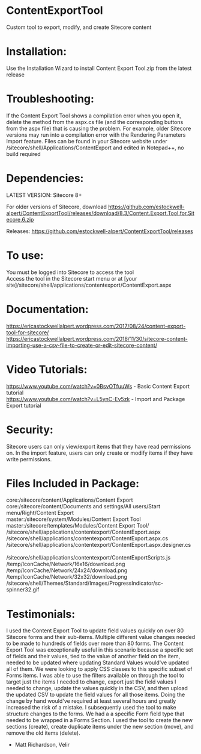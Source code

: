 # ContentExportTool
Custom tool to export, modify, and create Sitecore content

# Installation:
Use the Installation Wizard to install Content Export Tool.zip from the latest release

# Troubleshooting:
If the Content Export Tool shows a compilation error when you open it, delete the method from the aspx.cs file (and the corresponding buttons from the aspx file) that is causing the problem. For example, older Sitecore versions may run into a compilation error with the Rendering Parameters Import feature. Files can be found in your Sitecore website under /sitecore/shell/Applications/ContentExport and edited in Notepad++, no build required

# Dependencies:
LATEST VERSION: Sitecore 8+

For older versions of Sitecore, download https://github.com/estockwell-alpert/ContentExportTool/releases/download/8.3/Content.Export.Tool.for.Sitecore.6.zip 

Releases: https://github.com/estockwell-alpert/ContentExportTool/releases

# To use:
You must be logged into Sitecore to access the tool<br />
Access the tool in the Sitecore start menu or at [your site]/sitecore/shell/applications/contentexport/ContentExport.aspx

# Documentation:
https://ericastockwellalpert.wordpress.com/2017/08/24/content-export-tool-for-sitecore/
https://ericastockwellalpert.wordpress.com/2018/11/30/sitecore-content-importing-use-a-csv-file-to-create-or-edit-sitecore-content/

# Video Tutorials:
https://www.youtube.com/watch?v=0BsvOTfuuWs - Basic Content Export tutorial<br/>
https://www.youtube.com/watch?v=L5ynC-Ev5zk - Import and Package Export tutorial

# Security:
Sitecore users can only view/export items that they have read permissions on. In the import feature, users can only create or modify items if they have write permissions.

# Files Included in Package:
 core:/sitecore/content/Applications/Content Export <br/>
 core:/sitecore/content/Documents and settings/All users/Start menu/Right/Content Export <br/>
 master:/sitecore/system/Modules/Content Export Tool <br/>
 master:/sitecore/templates/Modules/Content Export Tool/ <br/>
 /sitecore/shell/applications/contentexport/ContentExport.aspx	<br/>
 /sitecore/shell/applications/contentexport/ContentExport.aspx.cs	<br/>
 /sitecore/shell/applications/contentexport/ContentExport.aspx.designer.cs <br/>	
 /sitecore/shell/applications/contentexport/ContentExportScripts.js <br/>
 /temp/IconCache/Network/16x16/download.png	<br/>
 /temp/IconCache/Network/24x24/download.png	<br/>
 /temp/IconCache/Network/32x32/download.png	<br/>
 /sitecore/shell/Themes/Standard/Images/ProgressIndicator/sc-spinner32.gif

# Testimonials:
I used the Content Export Tool to update field values quickly on over 80 Sitecore forms and their sub-items. Multiple different value changes needed to be made to hundreds of fields over more than 80 forms. The Content Export Tool was exceptionally useful in this scenario because a specific set of fields and their values, tied to the value of another field on the item, needed to be updated where updating Standard Values would've updated all of them. We were looking to apply CSS classes to this specific subset of Forms items. I was able to use the filters available on through the tool to target just the items I needed to change, export just the field values I needed to change, update the values quickly in the CSV, and then upload the updated CSV to update the field values for all those items. Doing the change by hand would've required at least several hours and greatly increased the risk of a mistake. I subsequently used the tool to make structure changes to the forms. We had a a specific Form field type that needed to be wrapped in a Forms Section. I used the tool to create the new sections (create), create duplicate items under the new section (move), and remove the old items (delete). 

- Matt Richardson, Velir
